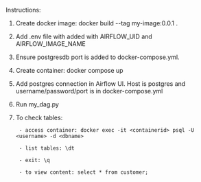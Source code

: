 Instructions:
1. Create docker image: docker build --tag my-image:0.0.1 .
2. Add .env file with added with AIRFLOW_UID and AIRFLOW_IMAGE_NAME
3. Ensure postgresdb port is added to docker-compose.yml.
4. Create container: docker compose up
5. Add postgres connection in Airflow UI. Host is postgres and username/password/port is in docker-compose.yml
5. Run my_dag.py
6. To check tables: 

        - access container: docker exec -it <containerid> psql -U <username> -d <dbname>

        - list tables: \dt

        - exit: \q
        
        - to view content: select * from customer;